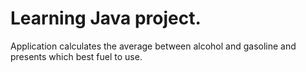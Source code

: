 # Learning Java project.

Application calculates the average between alcohol and gasoline and presents which best fuel to use.
